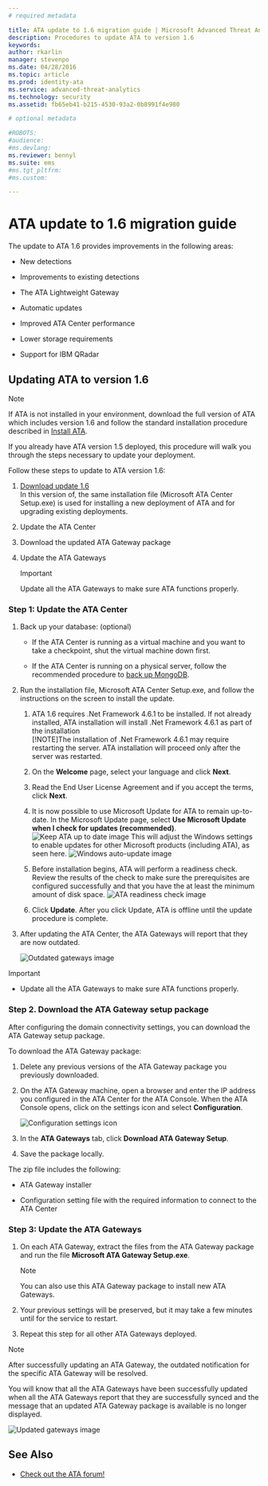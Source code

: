```yaml
---
# required metadata

title: ATA update to 1.6 migration guide | Microsoft Advanced Threat Analytics
description: Procedures to update ATA to version 1.6
keywords:
author: rkarlin
manager: stevenpo
ms.date: 04/28/2016
ms.topic: article
ms.prod: identity-ata
ms.service: advanced-threat-analytics
ms.technology: security
ms.assetid: fb65eb41-b215-4530-93a2-0b8991f4e980

# optional metadata

#ROBOTS:
#audience:
#ms.devlang:
ms.reviewer: bennyl
ms.suite: ems
#ms.tgt_pltfrm:
#ms.custom:

---
```


# ATA update to 1.6 migration guide
The update to ATA 1.6 provides improvements in the following areas:

-   New detections

-   Improvements to existing detections

-   The ATA Lightweight Gateway

-   Automatic updates

-   Improved ATA Center performance

-   Lower storage requirements

-   Support for IBM QRadar

## Updating ATA to version 1.6
> [!NOTE]
> If ATA is not installed in your environment, download the full version of ATA which includes version 1.6  and follow the standard installation procedure described in [Install ATA](/advanced-threat-analytics/deploy-use/install-ata).

If you already have ATA version 1.5 deployed, this procedure will walk you through the steps necessary to update your deployment.

Follow these steps to update to ATA version 1.6:

1.  [Download update 1.6](http://aka.ms/ata1_6update)<br>
In this version of, the same installation file (Microsoft ATA Center Setup.exe) is used for installing a new deployment of ATA and for upgrading existing deployments.

2.  Update the ATA Center

3.  Download the updated ATA Gateway package

4.  Update the ATA Gateways

    > [!IMPORTANT]
    > Update all the ATA Gateways to make sure ATA functions properly.

### Step 1: Update the ATA Center

1.  Back up your database: (optional)

    -   If the ATA Center is running as a virtual machine and you want to take a checkpoint, shut the virtual machine down first.

    -   If the ATA Center is running on a physical server, follow the recommended procedure to [back up MongoDB](https://docs.mongodb.org/manual/core/backups/).

2.  Run the installation file, Microsoft ATA Center Setup.exe, and follow the instructions on the screen to install the update.

	1.  ATA 1.6 requires .Net Framework 4.6.1 to be installed. If not already installed, ATA installation will install .Net Framework 4.6.1 as part of the installation<br>
	[!NOTE]The installation of .Net Framework 4.6.1 may require restarting the server. ATA installation will proceed only after the server was restarted.
	5.  On the **Welcome** page, select your language and click **Next**.

	6.  Read the End User License Agreement and if you accept the terms, click **Next**.

	7.  It is now possible to use Microsoft Update for ATA to remain up-to-date.  In the Microsoft Update page, select **Use Microsoft Update when I check for updates (recommended)**.
    ![Keep ATA up to date image](media/ata_ms_update.png)
     This will adjust the Windows settings to enable updates for other Microsoft products (including ATA), as seen here. 
    ![Windows auto-update image](media/ata_installupdatesautomatically.png)

	8.  Before installation begins, ATA will perform a readiness check. Review the results of the check to make sure the prerequisites are configured successfully and that you have the at least the minimum amount of disk space. 
    ![ATA readiness check image](media/ata_install_readinesschecks.png)

	3.  Click **Update**. After you click Update, ATA is offline until the update procedure is complete.

4.  After updating the ATA Center, the ATA Gateways will report that they are now outdated.

    ![Outdated gateways image](media/ATA-center-outdated.png)

> [!IMPORTANT]
> - Update all the ATA Gateways to make sure ATA functions properly.

### Step 2. Download the ATA Gateway setup package
After configuring the domain connectivity settings, you can download the ATA Gateway setup package.

To download the ATA Gateway package:

1.  Delete any previous versions of the ATA Gateway package you previously downloaded.

2.  On the ATA Gateway machine, open a browser and enter the IP address you configured in the ATA Center for the ATA Console. When the ATA Console opens, click on the settings icon and select **Configuration**.

    ![Configuration settings icon](media/ATA-config-icon.JPG)

3.  In the **ATA Gateways** tab, click **Download ATA Gateway Setup**.

4.  Save the package locally.

The zip file includes the following:

-   ATA Gateway installer

-   Configuration setting file with the required information to connect to the ATA Center

### Step 3: Update the ATA Gateways

1.  On each ATA Gateway, extract the files from the ATA Gateway package and run the file **Microsoft ATA Gateway Setup.exe**.

    > [!NOTE]
    > You can also use this ATA Gateway package to install new ATA Gateways.

2.  Your previous settings will be preserved, but it may take a few minutes until for the service to restart.

3.  Repeat this step for all other ATA Gateways deployed.

> [!NOTE]
> After successfully updating an ATA Gateway, the outdated notification for the specific ATA Gateway will be resolved.

You will know that all the ATA Gateways have been successfully updated when all the ATA Gateways report that they are successfully synced and the message that an updated ATA Gateway package is available is no longer displayed.

![Updated gateways image](media/ATA-gw-updated.png)


## See Also

- [Check out the ATA forum!](https://social.technet.microsoft.com/Forums/security/en-US/home?forum=mata)
